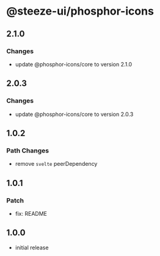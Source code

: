 # @steeze-ui/phosphor-icons

## 2.1.0

### Changes

- update @phosphor-icons/core to version 2.1.0

## 2.0.3

### Changes

- update @phosphor-icons/core to version 2.0.3

## 1.0.2

### Path Changes

- remove `svelte` peerDependency

## 1.0.1

### Patch

- fix: README

## 1.0.0

- initial release
